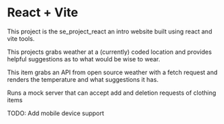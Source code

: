 # React + Vite

This project is the se_project_react an intro website built using react and vite tools.

This projects grabs weather at a (currently) coded location and provides helpful suggestions as to what would be wise to wear.

This item grabs an API from open source weather with a fetch request and renders the temperature and what suggestions it has.

Runs a mock server that can accept add and deletion requests of clothing items

TODO: Add mobile device support
